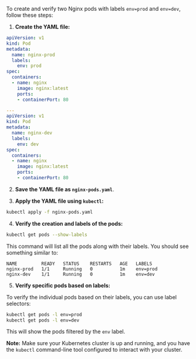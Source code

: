 To create and verify two Nginx pods with labels `env=prod` and `env=dev`, follow these steps:

1. **Create the YAML file:**

```yaml
apiVersion: v1
kind: Pod
metadata:
  name: nginx-prod
  labels:
    env: prod
spec:
  containers:
  - name: nginx
    image: nginx:latest
    ports:
    - containerPort: 80

---
apiVersion: v1
kind: Pod
metadata:
  name: nginx-dev
  labels:
    env: dev
spec:
  containers:
  - name: nginx
    image: nginx:latest
    ports:
    - containerPort: 80
```

2. **Save the YAML file as `nginx-pods.yaml`**.

3. **Apply the YAML file using `kubectl`:**

```sh
kubectl apply -f nginx-pods.yaml
```

4. **Verify the creation and labels of the pods:**

```sh
kubectl get pods --show-labels
```

This command will list all the pods along with their labels. You should see something similar to:

```
NAME         READY   STATUS    RESTARTS   AGE   LABELS
nginx-prod   1/1     Running   0          1m    env=prod
nginx-dev    1/1     Running   0          1m    env=dev
```

5. **Verify specific pods based on labels:**

To verify the individual pods based on their labels, you can use label selectors:

```sh
kubectl get pods -l env=prod
kubectl get pods -l env=dev
```

This will show the pods filtered by the `env` label.

**Note:** Make sure your Kubernetes cluster is up and running, and you have the `kubectl` command-line tool configured to interact with your cluster.
